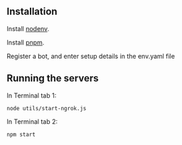 ## Installation

Install [nodenv](https://github.com/nodenv/nodenv).

Install [pnpm](https://pnpm.js.org).

Register a bot, and enter setup details in the env.yaml file

## Running the servers

In Terminal tab 1:

```
node utils/start-ngrok.js
```

In Terminal tab 2:

```
npm start
```
